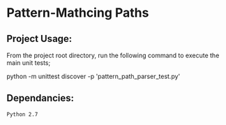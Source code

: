 Pattern-Mathcing Paths
======================



Project Usage:
--------------

From the project root directory, run the following command to execute the main unit tests;

python -m unittest discover -p 'pattern_path_parser_test.py'



Dependancies:
-------------
    Python 2.7



